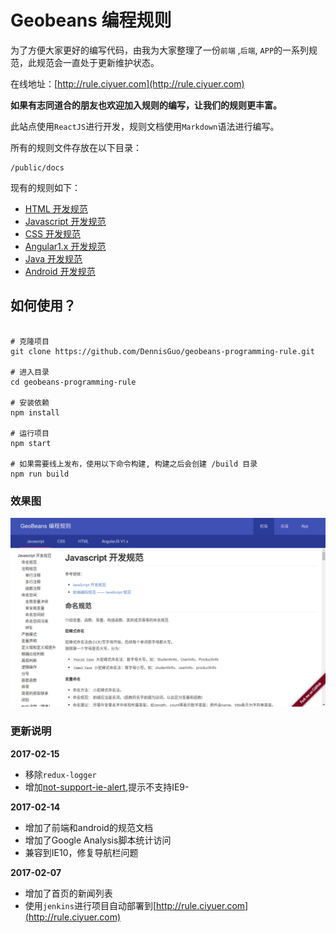 # Geobeans 编程规则

为了方便大家更好的编写代码，由我为大家整理了一份`前端` ,`后端`, `APP`的一系列规范，此规范会一直处于更新维护状态。

在线地址：[http://rule.ciyuer.com](http://rule.ciyuer.com)

**如果有志同道合的朋友也欢迎加入规则的编写，让我们的规则更丰富。**

此站点使用`ReactJS`进行开发，规则文档使用`Markdown`语法进行编写。

所有的规则文件存放在以下目录：

```shell
/public/docs
```

现有的规则如下：

- [HTML 开发规范](./public/docs/front/html.md)
- [Javascript 开发规范](./public/docs/front/javascript.md)
- [CSS 开发规范](./public/docs/front/css.md)
- [Angular1.x 开发规范](./public/docs/front/angular-v1.md)
- [Java 开发规范](./public/docs/backend/java.md)
- [Android 开发规范](./public/docs/app/android.md)


## 如何使用？

```shell

# 克隆项目
git clone https://github.com/DennisGuo/geobeans-programming-rule.git

# 进入目录
cd geobeans-programming-rule

# 安装依赖
npm install

# 运行项目
npm start

# 如果需要线上发布，使用以下命令构建, 构建之后会创建 /build 目录
npm run build

```

### 效果图

<img src="./screen.png" width="600"/>

### 更新说明

**2017-02-15**
- 移除`redux-logger`
- 增加[not-support-ie-alert](https://github.com/DennisGuo/not-support-ie-alert),提示不支持IE9-

**2017-02-14**
- 增加了前端和android的规范文档
- 增加了Google Analysis脚本统计访问
- 兼容到IE10，修复导航栏问题

**2017-02-07**
- 增加了首页的新闻列表
- 使用`jenkins`进行项目自动部署到[http://rule.ciyuer.com](http://rule.ciyuer.com)